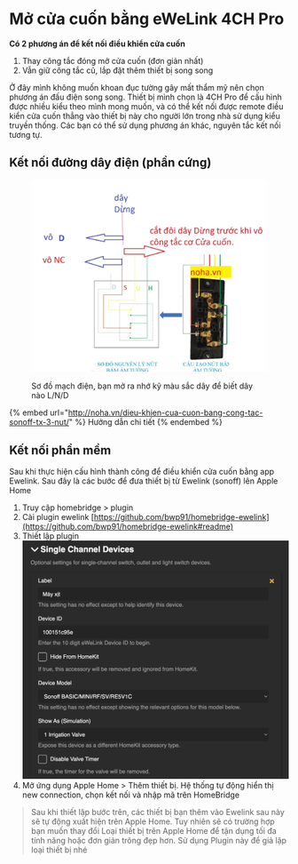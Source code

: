 # Mở cửa cuốn bằng eWeLink 4CH Pro

**Có 2 phương án để kết nối điều khiển cửa cuốn**

1. Thay công tắc đóng mở cửa cuốn (đơn giản nhất)
2. Vẫn giữ công tắc cũ, lắp đặt thêm thiết bị song song

Ở đây mình không muốn khoan đục tường gây mất thẩm mỹ nên chọn phương án đấu điện song song. Thiết bị mình chọn là 4CH Pro để cấu hình được nhiều kiểu theo mình mong muốn, và có thể kết nối được remote điều kiển cửa cuốn thẳng vào thiết bị này cho người lớn trong nhà sử dụng kiểu truyền thống. Các bạn có thể sử dụng phương án khác, nguyên tắc kết nối tương tự.

## Kết nối đường dây điện (phần cứng)

<figure><img src="../../.gitbook/assets/image (1) (1).png" alt=""><figcaption><p>Sơ đồ mạch điện, bạn mở ra nhớ kỹ màu sắc dây để biết dây nào L/N/D</p></figcaption></figure>

{% embed url="http://noha.vn/dieu-khien-cua-cuon-bang-cong-tac-sonoff-tx-3-nut/" %}
Hướng dẫn chi tiết
{% endembed %}

## Kết nối phần mềm

Sau khi thực hiện cấu hình thành công để điều khiển cửa cuốn bằng app Ewelink. Sau đây là các bước để đưa thiết bị từ Ewelink (sonoff) lên Apple Home

1. Truy cập homebridge > plugin
2. Cài plugin ewelink [https://github.com/bwp91/homebridge-ewelink](https://github.com/bwp91/homebridge-ewelink#readme)
3. Thiết lập plugin\
   ![](<../../.gitbook/assets/image (2) (1).png>)
4. Mở ứng dụng Apple Home > Thêm thiết bị. Hệ thống tự động hiển thị new connection, chọn kết nối và nhập mã trên HomeBridge

> Sau khi thiết lập bước trên, các thiết bị bạn thêm vào Ewelink sau này sẽ tự động xuất hiện trên Apple Home. Tuy nhiên sẽ có trường hợp bạn muốn thay đổi Loại thiết bị trên Apple Home để tận dụng tối đa tính năng hoặc đơn giản trông đẹp hơn. Sử dụng Plugin này để giả lập loại thiết bị nhé
